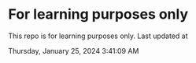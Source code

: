 # For learning purposes only
This repo is for learning purposes only.
Last updated at

Thursday, January 25, 2024 3:41:09 AM

